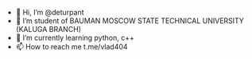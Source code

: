 - 👋 Hi, I’m @deturpant
- 👀 I’m student of BAUMAN MOSCOW STATE TECHNICAL UNIVERSITY (KALUGA BRANCH)
- 🌱 I’m currently learning python, c++
- 📫 How to reach me t.me/vlad404


